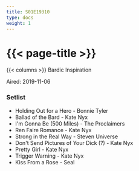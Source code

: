 ```yaml
---
title: S01E19310
type: docs
weight: 1
---
```


# {{< page-title >}}

{{< columns >}}
Bardic Inspiration

Aired: 2019-11-06

### Setlist
* Holding Out for a Hero - Bonnie Tyler
* Ballad of the Bard - Kate Nyx
* I'm Gonna Be (500 Miles) - The Proclaimers
* Ren Faire Romance - Kate Nyx
* Strong in the Real Way - Steven Universe
* Don't Send Pictures of Your Dick (?) - Kate Nyx
* Pretty Girl - Kate Nyx
* Trigger Warning - Kate Nyx
* Kiss From a Rose - Seal
